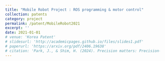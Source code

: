 ```yaml
---
title: "Mobile Robot Project : ROS programming & motor control"
collection: patents
category: project
permalink: /patent/MobileRobot2021
excerpt: ''
date: 2021-01-01
# venue: 'Korea Patent'
# slidesurl: 'http://academicpages.github.io/files/slides1.pdf'
# paperurl: 'https://arxiv.org/pdf/2406.19638'
# citation: 'Park, J., & Shim, H. (2024). Precision matters: Precision-aware ensemble for weakly supervised semantic segmentation. AAAI Workshop.'
---
```


<!-- The contents above will be part of a list of publications, if the user clicks the link for the publication than the contents of section will be rendered as a full page, allowing you to provide more information about the paper for the reader. When publications are displayed as a single page, the contents of the above "citation" field will automatically be included below this section in a smaller font. -->